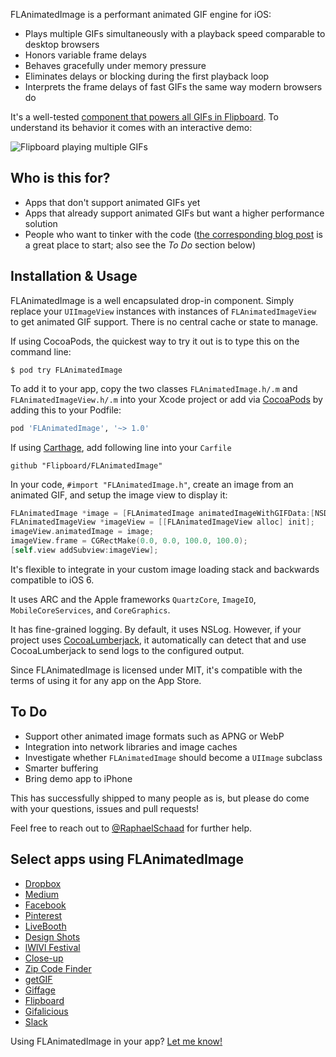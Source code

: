 FLAnimatedImage is a performant animated GIF engine for iOS:

- Plays multiple GIFs simultaneously with a playback speed comparable to desktop browsers
- Honors variable frame delays
- Behaves gracefully under memory pressure
- Eliminates delays or blocking during the first playback loop
- Interprets the frame delays of fast GIFs the same way modern browsers do

It's a well-tested [component that powers all GIFs in Flipboard](http://engineering.flipboard.com/2014/05/animated-gif/). To understand its behavior it comes with an interactive demo:

![Flipboard playing multiple GIFs](https://github.com/Flipboard/FLAnimatedImage/raw/master/images/flanimatedimage-demo-player.gif)

## Who is this for?

- Apps that don't support animated GIFs yet
- Apps that already support animated GIFs but want a higher performance solution
- People who want to tinker with the code ([the corresponding blog post](http://engineering.flipboard.com/2014/05/animated-gif/) is a great place to start; also see the *To Do* section below)

## Installation & Usage

FLAnimatedImage is a well encapsulated drop-in component. Simply replace your `UIImageView` instances with instances of `FLAnimatedImageView` to get animated GIF support. There is no central cache or state to manage.

If using CocoaPods, the quickest way to try it out is to type this on the command line:

```shell
$ pod try FLAnimatedImage
```

To add it to your app, copy the two classes `FLAnimatedImage.h/.m` and `FLAnimatedImageView.h/.m` into your Xcode project or add via [CocoaPods](http://cocoapods.org) by adding this to your Podfile:

```ruby
pod 'FLAnimatedImage', '~> 1.0'
```

If using [Carthage](https://github.com/Carthage/Carthage), add following line into your `Carfile`

```
github "Flipboard/FLAnimatedImage"
```

In your code, `#import "FLAnimatedImage.h"`, create an image from an animated GIF, and setup the image view to display it:

```objective-c
FLAnimatedImage *image = [FLAnimatedImage animatedImageWithGIFData:[NSData dataWithContentsOfURL:[NSURL URLWithString:@"http://raphaelschaad.com/static/nyan.gif"]]];
FLAnimatedImageView *imageView = [[FLAnimatedImageView alloc] init];
imageView.animatedImage = image;
imageView.frame = CGRectMake(0.0, 0.0, 100.0, 100.0);
[self.view addSubview:imageView];
```

It's flexible to integrate in your custom image loading stack and backwards compatible to iOS 6.

It uses ARC and the Apple frameworks `QuartzCore`, `ImageIO`, `MobileCoreServices`, and `CoreGraphics`.

It has fine-grained logging. By default, it uses NSLog. However, if your project uses [CocoaLumberjack](https://github.com/CocoaLumberjack/CocoaLumberjack), it automatically can detect that and use CocoaLumberjack to send logs to the configured output.

Since FLAnimatedImage is licensed under MIT, it's compatible with the terms of using it for any app on the App Store.

## To Do
- Support other animated image formats such as APNG or WebP
- Integration into network libraries and image caches
- Investigate whether `FLAnimatedImage` should become a `UIImage` subclass
- Smarter buffering
- Bring demo app to iPhone

This has successfully shipped to many people as is, but please do come with your questions, issues and pull requests!

Feel free to reach out to [@RaphaelSchaad](https://twitter.com/raphaelschaad) for further help.

## Select apps using FLAnimatedImage
- [Dropbox](https://www.dropbox.com)
- [Medium](https://medium.com)
- [Facebook](https://facebook.com)
- [Pinterest](https://pinterest.com)
- [LiveBooth](http://www.liveboothapp.com)
- [Design Shots](https://itunes.apple.com/app/id792517951)
- [lWlVl Festival](http://lwlvl.com)
- [Close-up](http://closeu.pe)
- [Zip Code Finder](https://itunes.apple.com/app/id893031254)
- [getGIF](https://itunes.apple.com/app/id964784701)
- [Giffage](http://giffage.com)
- [Flipboard](https://flipboard.com)
- [Gifalicious](https://itunes.apple.com/us/app/gifalicious-see-your-gifs/id965346708?mt=8)
- [Slack](https://slack.com/)

Using FLAnimatedImage in your app? [Let me know!](https://twitter.com/raphaelschaad)
